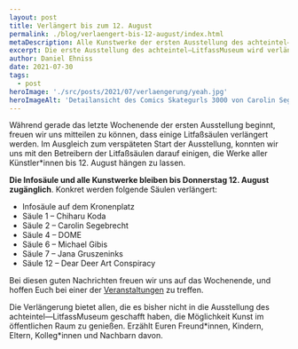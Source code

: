 ```yaml
---
layout: post
title: Verlängert bis zum 12. August
permalink: ./blog/verlaengert-bis-12-august/index.html
metaDescription: Alle Kunstwerke der ersten Ausstellung des achteintel—LitfassMuseum werden bis zum 12. August im Karlsruher Stadtgebiet ausgestellt.
excerpt: Die erste Ausstellung des achteintel—LitfassMuseum wird verlängert. Alle Kunstwerke bleiben bis zum 12. August im Karlsruher Stadtgebiet frei zugänglich.
author: Daniel Ehniss
date: 2021-07-30
tags:
  - post
heroImage: './src/posts/2021/07/verlaengerung/yeah.jpg'
heroImageAlt: 'Detailansicht des Comics Skategurls 3000 von Carolin Segebrecht in der sich dir Protagonisten freuen'
---
```


Während gerade das letzte Wochenende der ersten Ausstellung beginnt, freuen wir uns mitteilen zu können, dass einige Litfaßsäulen verlängert werden. Im Ausgleich zum verspäteten Start der Ausstellung, konnten wir uns mit den Betreibern der Litfaßsäulen darauf einigen, die Werke aller Künstler\*innen bis 12. August hängen zu lassen.

**Die Infosäule und alle Kunstwerke bleiben bis Donnerstag 12. August zugänglich**. Konkret werden folgende Säulen verlängert:

- Infosäule auf dem Kronenplatz
- Säule 1 – Chiharu Koda
- Säule 2 – Carolin Segebrecht
- Säule 4 – DOME
- Säule 6 – Michael Gibis
- Säule 7 – Jana Gruszeninks
- Säule 12 – Dear Deer Art Conspiracy

Bei diesen guten Nachrichten freuen wir uns auf das Wochenende, und hoffen Euch bei einer der [Veranstaltungen](https://achteintel.org/blog/crowd-the-museum/) zu treffen. 

Die Verlängerung bietet allen, die es bisher nicht in die Ausstellung des achteintel—LitfassMuseum geschafft haben, die Möglichkeit Kunst im öffentlichen Raum zu genießen. Erzählt Euren Freund\*innen, Kindern, Eltern, Kolleg\*innen und Nachbarn davon.
